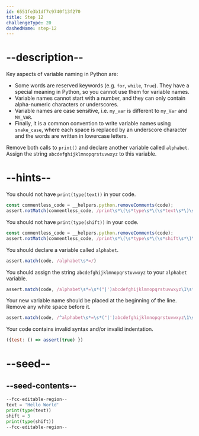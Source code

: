 ```yaml
---
id: 6551fe3b1df7c9740f13f270
title: Step 12
challengeType: 20
dashedName: step-12
---
```


# --description--

Key aspects of variable naming in Python are:

- Some words are reserved keywords (e.g. `for`, `while`, `True`). They have a special meaning in Python, so you cannot use them for variable names.
- Variable names cannot start with a number, and they can only contain alpha-numeric characters or underscores.
- Variable names are case sensitive, i.e. `my_var` is different to `my_Var` and `MY_VAR`.
- Finally, it is a common convention to write variable names using `snake_case`, where each space is replaced by an underscore character and the words are written in lowercase letters.

Remove both calls to `print()` and declare another variable called `alphabet`. Assign the string `abcdefghijklmnopqrstuvwxyz` to this variable.

# --hints--

You should not have `print(type(text))` in your code.

```js
const commentless_code = __helpers.python.removeComments(code);
assert.notMatch(commentless_code, /print\s*\(\s*type\s*\(\s*text\s*\)\s*\)/)
```

You should not have `print(type(shift))` in your code.

```js
const commentless_code = __helpers.python.removeComments(code);
assert.notMatch(commentless_code, /print\s*\(\s*type\s*\(\s*shift\s*\)\s*\)/)
```

You should declare a variable called `alphabet`.

```js
assert.match(code, /alphabet\s*=/)
```

You should assign the string `abcdefghijklmnopqrstuvwxyz` to your `alphabet` variable.

```js
assert.match(code, /alphabet\s*=\s*("|')abcdefghijklmnopqrstuvwxyz\1\s*(#.*)?$/m)
```

Your new variable name should be placed at the beginning of the line. Remove any white space before it.

```js
assert.match(code, /^alphabet\s*=\s*("|')abcdefghijklmnopqrstuvwxyz\1\s*(#.*)?$/m)
```

Your code contains invalid syntax and/or invalid indentation.

```js
({test: () => assert(true) })
```


# --seed--

## --seed-contents--

```py
--fcc-editable-region--
text = 'Hello World'
print(type(text))
shift = 3
print(type(shift))
--fcc-editable-region--
```
